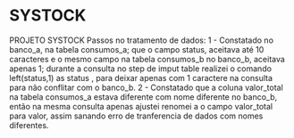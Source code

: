 # SYSTOCK
PROJETO SYSTOCK
Passos no tratamento de dados:
1 - Constatado no banco_a, na tabela consumos_a; que o campo status, aceitava até 10 caracteres e o mesmo campo na tabela consumos_b no banco_b, aceitava apenas 1; durante a consulta no step de imput table realizei o comando left(status,1) as status , para deixar apenas com 1 caractere na consulta para não conflitar com o banco_b.
2 - Constatado que a coluna valor_total na tabela consumos_a estava diferente com nome diferente no banco_b, então na mesma consulta apenas ajustei renomei a o campo valor_total para valor, assim sanando erro de tranferencia de dados com nomes diferentes.
